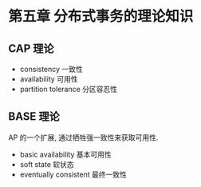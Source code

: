 # 第五章 分布式事务的理论知识

## CAP 理论

- consistency 一致性
- availability 可用性
- partition tolerance 分区容忍性

## BASE 理论

AP 的一个扩展, 通过牺牲强一致性来获取可用性. 

- basic availability 基本可用性
- soft state 软状态
- eventually consistent 最终一致性


